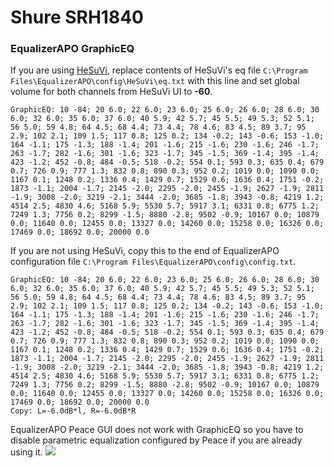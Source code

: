 # Shure SRH1840
### EqualizerAPO GraphicEQ
If you are using [HeSuVi](https://sourceforge.net/projects/hesuvi/), replace contents of HeSuVi's eq file `C:\Program Files\EqualizerAPO\config\HeSuVi\eq.txt` with this line and set global volume for both channels from HeSuVi UI to **-60**.
```
GraphicEQ: 10 -84; 20 6.0; 22 6.0; 23 6.0; 25 6.0; 26 6.0; 28 6.0; 30 6.0; 32 6.0; 35 6.0; 37 6.0; 40 5.9; 42 5.7; 45 5.5; 49 5.3; 52 5.1; 56 5.0; 59 4.8; 64 4.5; 68 4.4; 73 4.4; 78 4.6; 83 4.5; 89 3.7; 95 2.9; 102 2.1; 109 1.5; 117 0.8; 125 0.2; 134 -0.2; 143 -0.6; 153 -1.0; 164 -1.1; 175 -1.3; 188 -1.4; 201 -1.6; 215 -1.6; 230 -1.6; 246 -1.7; 263 -1.7; 282 -1.6; 301 -1.6; 323 -1.7; 345 -1.5; 369 -1.4; 395 -1.4; 423 -1.2; 452 -0.8; 484 -0.5; 518 -0.2; 554 0.1; 593 0.3; 635 0.4; 679 0.7; 726 0.9; 777 1.3; 832 0.8; 890 0.3; 952 0.2; 1019 0.0; 1090 0.0; 1167 0.1; 1248 0.2; 1336 0.4; 1429 0.7; 1529 0.6; 1636 0.4; 1751 -0.2; 1873 -1.1; 2004 -1.7; 2145 -2.0; 2295 -2.0; 2455 -1.9; 2627 -1.9; 2811 -1.9; 3008 -2.0; 3219 -2.1; 3444 -2.0; 3685 -1.8; 3943 -0.8; 4219 1.2; 4514 2.5; 4830 4.6; 5168 5.9; 5530 5.7; 5917 3.1; 6331 0.8; 6775 1.2; 7249 1.3; 7756 0.2; 8299 -1.5; 8880 -2.8; 9502 -0.9; 10167 0.0; 10879 0.0; 11640 0.0; 12455 0.0; 13327 0.0; 14260 0.0; 15258 0.0; 16326 0.0; 17469 0.0; 18692 0.0; 20000 0.0
```
If you are not using HeSuVi, copy this to the end of EqualizerAPO configuration file `C:\Program Files\EqualizerAPO\config\config.txt`.
```
GraphicEQ: 10 -84; 20 6.0; 22 6.0; 23 6.0; 25 6.0; 26 6.0; 28 6.0; 30 6.0; 32 6.0; 35 6.0; 37 6.0; 40 5.9; 42 5.7; 45 5.5; 49 5.3; 52 5.1; 56 5.0; 59 4.8; 64 4.5; 68 4.4; 73 4.4; 78 4.6; 83 4.5; 89 3.7; 95 2.9; 102 2.1; 109 1.5; 117 0.8; 125 0.2; 134 -0.2; 143 -0.6; 153 -1.0; 164 -1.1; 175 -1.3; 188 -1.4; 201 -1.6; 215 -1.6; 230 -1.6; 246 -1.7; 263 -1.7; 282 -1.6; 301 -1.6; 323 -1.7; 345 -1.5; 369 -1.4; 395 -1.4; 423 -1.2; 452 -0.8; 484 -0.5; 518 -0.2; 554 0.1; 593 0.3; 635 0.4; 679 0.7; 726 0.9; 777 1.3; 832 0.8; 890 0.3; 952 0.2; 1019 0.0; 1090 0.0; 1167 0.1; 1248 0.2; 1336 0.4; 1429 0.7; 1529 0.6; 1636 0.4; 1751 -0.2; 1873 -1.1; 2004 -1.7; 2145 -2.0; 2295 -2.0; 2455 -1.9; 2627 -1.9; 2811 -1.9; 3008 -2.0; 3219 -2.1; 3444 -2.0; 3685 -1.8; 3943 -0.8; 4219 1.2; 4514 2.5; 4830 4.6; 5168 5.9; 5530 5.7; 5917 3.1; 6331 0.8; 6775 1.2; 7249 1.3; 7756 0.2; 8299 -1.5; 8880 -2.8; 9502 -0.9; 10167 0.0; 10879 0.0; 11640 0.0; 12455 0.0; 13327 0.0; 14260 0.0; 15258 0.0; 16326 0.0; 17469 0.0; 18692 0.0; 20000 0.0
Copy: L=-6.0dB*l, R=-6.0dB*R
```
EqualizerAPO Peace GUI does not work with GraphicEQ so you have to disable parametric equalization configured by Peace if you are already using it.
![](https://raw.githubusercontent.com/jaakkopasanen/AutoEq/master/results/Headphone.com/headphoncecom/onear/Shure%20SRH1840/Shure%20SRH1840.png)

